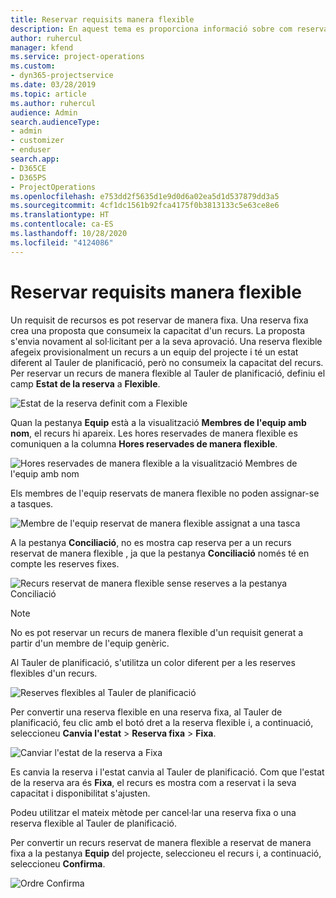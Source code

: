 ```yaml
---
title: Reservar requisits manera flexible
description: En aquest tema es proporciona informació sobre com reservar requisits de manera flexible.
author: ruhercul
manager: kfend
ms.service: project-operations
ms.custom:
- dyn365-projectservice
ms.date: 03/28/2019
ms.topic: article
ms.author: ruhercul
audience: Admin
search.audienceType:
- admin
- customizer
- enduser
search.app:
- D365CE
- D365PS
- ProjectOperations
ms.openlocfilehash: e753dd2f5635d1e9d0d6a02ea5d1d537879dd3a5
ms.sourcegitcommit: 4cf1dc1561b92fca4175f0b3813133c5e63ce8e6
ms.translationtype: HT
ms.contentlocale: ca-ES
ms.lasthandoff: 10/28/2020
ms.locfileid: "4124086"
---
```

# <a name="soft-book-requirements"></a>Reservar requisits manera flexible

Un requisit de recursos es pot reservar de manera fixa. Una reserva fixa crea una proposta que consumeix la capacitat d'un recurs. La proposta s'envia novament al sol·licitant per a la seva aprovació. Una reserva flexible afegeix provisionalment un recurs a un equip del projecte i té un estat diferent al Tauler de planificació, però no consumeix la capacitat del recurs. Per reservar un recurs de manera flexible al Tauler de planificació, definiu el camp **Estat de la reserva** a **Flexible**.

![Estat de la reserva definit com a Flexible](media/Resource-Management-image77.png)

Quan la pestanya **Equip** està a la visualització **Membres de l'equip amb nom**, el recurs hi apareix. Les hores reservades de manera flexible es comuniquen a la columna **Hores reservades de manera flexible**.

![Hores reservades de manera flexible a la visualització Membres de l'equip amb nom](media/Resource-Management-image78.png)

Els membres de l'equip reservats de manera flexible no poden assignar-se a tasques.

![Membre de l'equip reservat de manera flexible assignat a una tasca](media/Resource-Management-image79.png)

A la pestanya **Conciliació**, no es mostra cap reserva per a un recurs reservat de manera flexible , ja que la pestanya **Conciliació** només té en compte les reserves fixes.

![Recurs reservat de manera flexible sense reserves a la pestanya Conciliació](media/Resource-Management-image80.png)

> [!NOTE]
> No es pot reservar un recurs de manera flexible d'un requisit generat a partir d'un membre de l'equip genèric.

Al Tauler de planificació, s'utilitza un color diferent per a les reserves flexibles d'un recurs.

![Reserves flexibles al Tauler de planificació](media/Resource-Management-image81.png)

Per convertir una reserva flexible en una reserva fixa, al Tauler de planificació, feu clic amb el botó dret a la reserva flexible i, a continuació, seleccioneu **Canvia l'estat** \> **Reserva fixa** \> **Fixa**.

![Canviar l'estat de la reserva a Fixa](media/Resource-Management-image82.png)

Es canvia la reserva i l'estat canvia al Tauler de planificació. Com que l'estat de la reserva ara és **Fixa**, el recurs es mostra com a reservat i la seva capacitat i disponibilitat s'ajusten.

Podeu utilitzar el mateix mètode per cancel·lar una reserva fixa o una reserva flexible al Tauler de planificació.

Per convertir un recurs reservat de manera flexible a reservat de manera fixa a la pestanya **Equip** del projecte, seleccioneu el recurs i, a continuació, seleccioneu **Confirma**.

![Ordre Confirma](media/Resource-Management-image83.png)
